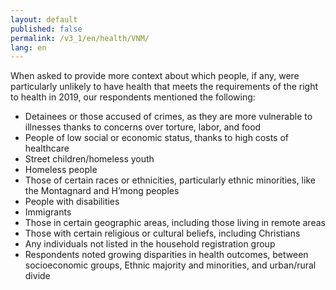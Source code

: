 ```yaml
---
layout: default
published: false
permalink: /v3_1/en/health/VNM/
lang: en
---
```


When asked to provide more context about which people, if any, were particularly unlikely to have health that meets the requirements of the right to health in 2019, our respondents mentioned the following: 
-	Detainees or those accused of crimes, as they are more vulnerable to illnesses thanks to concerns over torture, labor, and food
-	People of low social or economic status, thanks to high costs of healthcare
-	Street children/homeless youth
-	Homeless people
-	Those of certain races or ethnicities, particularly ethnic minorities, like the Montagnard and H’mong peoples
-	People with disabilities
-	Immigrants
-	Those in certain geographic areas, including those living in remote areas
-	Those with certain religious or cultural beliefs, including Christians
-	Any individuals not listed in the household registration group
-	Respondents noted growing disparities in health outcomes, between socioeconomic groups, Ethnic majority and minorities, and urban/rural divide

